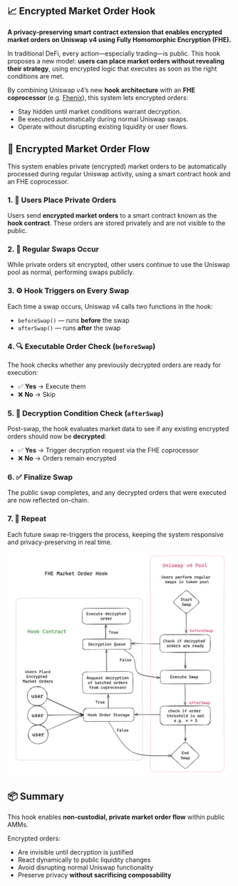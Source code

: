 ## 📈 Encrypted Market Order Hook

**A privacy-preserving smart contract extension that enables encrypted market orders on Uniswap v4 using Fully Homomorphic Encryption (FHE).**

In traditional DeFi, every action—especially trading—is public. This hook proposes a new model: **users can place market orders without revealing their strategy**, using encrypted logic that executes as soon as the right conditions are met. 

By combining Uniswap v4’s new **hook architecture** with an **FHE coprocessor** (e.g. [Fhenix](https://www.fhenix.io/)), this system lets encrypted orders:
- Stay hidden until market conditions warrant decryption.
- Be executed automatically during normal Uniswap swaps.
- Operate without disrupting existing liquidity or user flows.

## 🔄 Encrypted Market Order Flow

This system enables private (encrypted) market orders to be automatically processed during regular Uniswap activity, using a smart contract hook and an FHE coprocessor.

### 1. 🔐 Users Place Private Orders  
Users send **encrypted market orders** to a smart contract known as the **hook contract**. These orders are stored privately and are not visible to the public.

### 2. 💱 Regular Swaps Occur  
While private orders sit encrypted, other users continue to use the Uniswap pool as normal, performing swaps publicly.

### 3. ⚙️ Hook Triggers on Every Swap  
Each time a swap occurs, Uniswap v4 calls two functions in the hook:
- `beforeSwap()` — runs **before** the swap
- `afterSwap()` — runs **after** the swap

### 4. 🔍 Executable Order Check (`beforeSwap`)  
The hook checks whether any previously decrypted orders are ready for execution:
- ✅ **Yes** → Execute them
- ❌ **No** → Skip

### 5. 🧠 Decryption Condition Check (`afterSwap`)  
Post-swap, the hook evaluates market data to see if any existing encrypted orders should now be **decrypted**:
- ✅ **Yes** → Trigger decryption request via the FHE coprocessor
- ❌ **No** → Orders remain encrypted

### 6. ✅ Finalize Swap  
The public swap completes, and any decrypted orders that were executed are now reflected on-chain.

### 7. 🔁 Repeat  
Each future swap re-triggers the process, keeping the system responsive and privacy-preserving in real time.

<img src="../assets/FHEMarketOrderHook.png" alt="Encrypted Market Order Flow Diagram" />

## 📦 Summary

This hook enables **non-custodial, private market order flow** within public AMMs.  

Encrypted orders:
- Are invisible until decryption is justified
- React dynamically to public liquidity changes  
- Avoid disrupting normal Uniswap functionality  
- Preserve privacy **without sacrificing composability**
